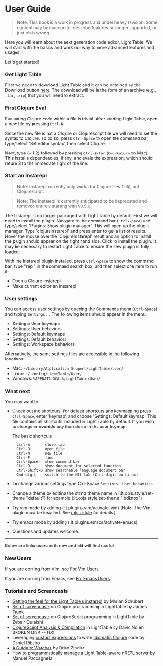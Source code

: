   # User Guide

> Note: This book is a work in progress and under heavy revision. Some content may be inaccurate, describe features no longer supported, or just plain wrong.

Here you will learn about the next generation code editor, Light Table. We will start with the basics and work our way to more advanced features and usages.

Let's get started!

### Get Light Table

First we need to download Light Table and it can be obtained by the Download button [here](http://www.lighttable.com/). The download will be in the form of an archive (e.g., `.tar`, `.zip`) that you will need to extract.

### First Clojure Eval

Evaluating Clojure code within a file is trivial. After starting Light Table, open a new file by pressing `Ctrl-N`. 

Since the new file is not a Clojure or Clojurescript file we will need to set the syntax to Clojure. To do so, press `Ctrl-Space` to open the command bar, type/select 'Set editor syntax', then select Clojure.

Next, type (+ 1 2) followed by pressing `Ctrl-Enter` (`Cmd-Return` on Mac). This installs dependencies, if any, and evals the expression, which should return 3 to the immediate right of the line.

### Start an Instarepl

> Note: Instarepl currently only works for Clojure files (.clj), not Clojurescript.

> Note: The Instarepl is currently anticipated to be deprecated and removed entirely starting with v0.9.0.

The Instarepl is no longer packaged with Light Table by default. First we will need to install the plugin. Navigate to the command bar (`Ctrl-Space`) and type/select 'Plugins: Show plugin manager'. This will open up the plugin manager. Type 'clojureinstarepl' and press enter to get a list of results. Hover the mouse over the 'ClojureInstarepl' result and an option to install the plugin should appear on the right hand side. Click to install the plugin. It may be necessary to restart Light Table to ensure the new plugin is fully loaded.

With the Instarepl plugin installed, press `Ctrl-Space` to show the command bar, type "repl" in the command search box, and then select one item to run it:

  * Open a Clojure instarepl
  * Make current editor an instarepl

### User settings
You can access user settings by opening the Commands menu (`Ctrl-Space`) and typing `Settings: `. The following items should appear in the menu:

* Settings: User keymaps
* Settings: User behaviors
* Settings: Default keymaps
* Settings: Default behaviors
* Settings: Workspace behaviors

Alternatively, the same settings files are accessible in the following locations:

  * Mac: `~/Library/Application Support/LightTable/User/`
  * Linux: `~/.config/LightTable/User/`
  * Windows: `%APPDATALOCAL%/LightTable/User/`

### What next

You may want to

  * Check out the shortcuts. For default shortcuts and keymapping press `Ctrl-Space`, enter 'keymap', and choose 'Settings: Default keymap'. This file contains all shortcuts included in Light Table by default. If you wish to change or override any then do so in the user keymap.  

    The basic shortcuts
    ~~~
      Ctrl-W       close tab
      Ctrl-O       open file
      Ctrl-N       new file
      Ctrl-F       find
      Ctrl-Space   show command bar
      Ctrl-D       show document for selected function
      Ctrl-Shift-D show searchable language document bar
      Cmd-digit    switch to the Nth tab (Ctrl-digit on Linux)
    ~~~

  * To change various settings type Ctrl-Space `Settings: User behaviors`
  * Change a theme by editing the string theme name in (:lt.objs.style/set-theme "default") for example (:lt.objs.style/set-theme "ibdknox")
  * Try vim mode by adding (:lt.plugins.vim/activate-vim) (Note: The Vim plugin must be installed. See [this article](https://groups.google.com/forum/?fromgroups#!topic/light-table-discussion/TuJmH5Bpo2c) for details.)
  * Try emacs mode by adding (:lt.plugins.emacs/activate-emacs)
  * Questions and updates welcome.

---

Below are links users both new and old will find useful. 

### New Users

If you are coming from Vim, see [For Vim Users](/for-emac-users.md).

If you are coming from Emacs, see [For Emacs Users](/for-vim-users.md).

### Tutorials and Screencasts

  * [Getting the feel for the Light Table's instarepl](http://blog.maio.cz/2013/08/getting-feel-for-light-tables-instarepl.html) by Marian Schubert
  * [Set of screencasts](http://www.youtube.com/user/Misophistful/videos) on Clojure programming in LightTable by James Trunk
  * [Set of screencasts](http://www.zubairquraishi.com/zubairquraishi/clojurescript--light-table.html) on ClojureScript programming in LightTable by Zubair Quraishi
  * [ClojureScript Analysis & Compilation](http://swannodette.github.io/2014/01/14/clojurescript-analysis--compilation/) in LightTable by David Nolen  BROKEN LINK -- FIX!
  * Leveraging [custom expressions](https://groups.google.com/forum/#!topic/light-table-discussion/lyFzPGI2XMs) to write [Idiomatic Clojure](https://metaphysicaldeveloper.wordpress.com/2013/11/18/idiomatic-clojure-with-lighttable/) code by Daniel Ribeiro
  * [A Guide to Watches](https://medium.com/@zindlerb/guide-to-light-table-watches-fad560f698d3) by Brian Zindler
  * [How to programmatically manage a Light Table-aware nREPL server](http://manuelp.herokuapp.com/posts/14) by Manuel Paccagnella

